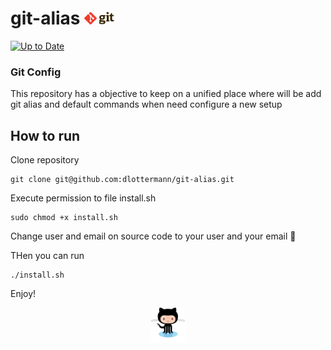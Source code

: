 # git-alias <img src="git-logo.svg" alt="github" width="48"/>

[![Up to Date](https://github.com/ikatyang/emoji-cheat-sheet/workflows/Up%20to%20Date/badge.svg)](https://github.com/ikatyang/emoji-cheat-sheet/actions?query=workflow%3A%22Up+to+Date%22)

### Git Config

This repository has a objective to keep on a unified place where will be add git alias and default commands when need configure a new setup

## How to run

Clone repository

```
git clone git@github.com:dlottermann/git-alias.git
```

Execute permission to file install.sh

```
sudo chmod +x install.sh
```

Change user and email on source code to your user and your email 🧐

THen you can run

```
./install.sh
```

Enjoy!

<div style="text-align:center"><img src="github-octocat-logo-svg-vector.svg" alt="octacat" width="54"/> </div>
